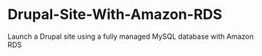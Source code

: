 # Drupal-Site-With-Amazon-RDS
Launch a Drupal site using a fully managed MySQL database with Amazon RDS
